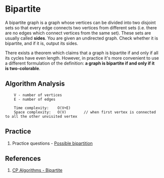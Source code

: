 # Bipartite
A bipartite graph is a graph whose vertices can be divided into two disjoint sets so that every edge connects two vertices from different sets (i.e. there are no edges which connect vertices from the same set). These sets are usually called **sides**. You are given an undirected graph. Check whether it is bipartite, and if it is, output its sides.

There exists a theorem which claims that a graph is bipartite if and only if all its cycles have even length. However, in practice it's more convenient to use a different formulation of the definition: **a graph is bipartite if and only if it is two-colorable**.

## Algorithm Analysis
```
    V - number of vertices
    E - number of edges

    Time complexity:    O(V+E)
    Space complexity:   O(V)        // when first vertex is connected to all the other unvisited vertex
```

## Practice
1. Practice questions - [Possible bipartition](https://leetcode.com/problems/possible-bipartition/)

## References
1. [CP Algorithms - Bipartite](https://cp-algorithms.com/graph/bipartite-check.html)